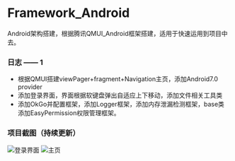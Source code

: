 # Framework_Android
Android架构搭建，根据腾讯QMUI_Android框架搭建，适用于快速运用到项目中去。

### 日志 —— 1
- 根据QMUI搭建viewPager+fragment+Navigation主页，添加Android7.0 provider
- 添加登录界面，界面根据软键盘弹出自适应上下移动，添加文件相关工具类
- 添加OkGo并配置框架，添加Logger框架，添加内存泄漏检测框架，base类添加EasyPermission权限管理框架。

### 项目截图（持续更新）
![登录界面](https://raw.githubusercontent.com/FadedYu/Framework_Android/master/img_folder/im_login.png)
![主页](https://raw.githubusercontent.com/FadedYu/Framework_Android/master/img_folder/im_pager1.png)
